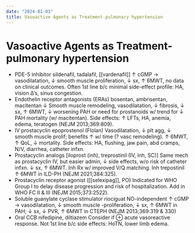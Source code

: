 ```yaml
---
date: "2024-01-01"
title: Vasoactive Agents as Treatment-pulmonary hypertension
---
```


# Vasoactive Agents as Treatment-pulmonary hypertension

* PDE-5 inhibitor sildenafil, tadalafil, [[vardenafil]]
↑ cGMP → vasodilatation, ↓ smooth muscle proliferation, ↓ sx, ↑ 6MWT, no data on clinical outcomes. Often 1st line b/c minimal side-effect profile: HA, vision Δ’s, sinus congestion.
* Endothelin receptor antagonists (ERAs) bosentan, ambrisentan, macitentan
↓ Smooth muscle remodeling, vasodilatation, ↓ fibrosis, ↓ sx, ↑ 6MWT, ↓ worsening PAH or need for prostanoids w/ trend for ↓ PAH mortality (w/ macitentan). Side effects: ↑ LFTs, HA, anemia, edema, teratogen (NEJM 2013;369:809).
* IV prostacyclin epoprostenol (Flolan)
Vasodilatation, ↓ plt agg, ↓ smooth muscle prolif; benefits ↑ w/ time (? vasc remodeling). ↑ 6MWT, ↑ QoL, ↓ mortality. Side effects: HA, flushing, jaw pain, abd cramps, N/V, diarrhea, catheter infxn.
* Prostacyclin analogs [iloprost (inh), treprostinil (IV, inh, SC)]
Same mech as prostacyclin IV, but easier admin, ↓ side effects, w/o risk of catheter infxn. ↓ sx, ↑ 6MWT. Inh Rx w/ improved V/Q matching. Inh trepostinil ↑ 6MWT in ILD-PH (NEJM 2021;384:325).
* Prostacyclin receptor agonist ([[selexipag]], PO)
Indicated for WHO Group I to delay disease progression and risk of hospitalization. Add in WHO FC II & III (NEJM 2015;373:2522).
* Soluble guanylate cyclase stimulator riociguat
NO-independent ↑ cGMP → vasodilatation, ↓ smooth muscle -proliferation, ↓ sx, ↑ 6MWT in PAH; ↓ sx, ↓ PVR, ↑ 6MWT in CTEPH (NEJM 2013;369:319 & 330)
* Oral CCB nifedipine, diltiazem
Consider if ⊕ acute vasoreactive response. Not 1st line b/c side effects: HoTN, lower limb edema.
